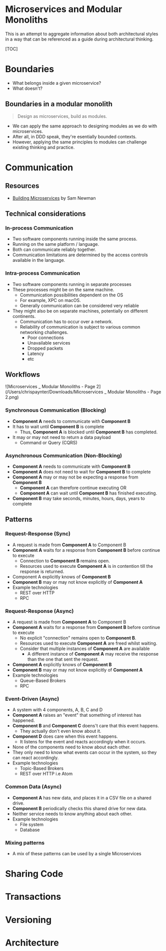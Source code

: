 # Microservices and Modular Monoliths

This is an attempt to aggregate information about both architectural styles in a way that can be referenced as a guide during architectural thinking.

[TOC]

# Boundaries

- What belongs inside a given microservice?
- What doesn't?

## Boundaries in a modular monolith

> Design as microservices, build as modules.

- We can apply the same approach to designing modules as we do with microservices.
- After all, in DDD speak, they're esentially bounded contexts.
- However, applying the same principles to modules can challenge existing thinking and practice.

# Communication

## Resources

- [Building Microservices](https://samnewman.io/books/building_microservices_2nd_edition/) by Sam Newman

## Technical considerations

### In-process Communication

- Two software components running inside the same process.
- Running on the same platform / language.
- Both can communicate reliably together.
- Communication limitations are determined by the access controls available in the language.

### Intra-process Communication

- Two software components running in separate processes
- These processes might be on the same machine.
  - Communication possibilities dependent on the OS
  - For example, XPC on macOS.
  - Generally communication can be considered very reliable
- They might also be on separate machines, potentially on different continents.
  - Communication has to occur over a network.
  - Reliability of communication is subject to various common networking challenges.
    - Poor connections
    - Unavailable services
    - Dropped packets
    - Latency
    - etc

## Workflows

![Microservices _ Modular Monoliths - Page 2](/Users/chrispaynter/Downloads/Microservices _ Modular Monoliths - Page 2.png)

### Synchronous Communication (Blocking)

- **Component A** needs to communicate with **Component B**
- It has to wait until **Component B** is complete
  - Thus, **Component A** is blocked until **Component B** has completed.
- It may or may not need to return a data payload
  - Command or Query (CQRS)

### Asynchronous Communication (Non-Blocking)

- **Component A** needs to communicate with **Component B**
- **Component A** does not need to wait for **Component B** to complete
- **Component A** may or may not be expecting a response from **Component B**
  - **Component A** can therefore continue executing OR
  - **Component A** can wait until **Component B** has finished executing.
- **Component B** may take seconds, minutes, hours, days, years to complete

## Patterns

### Request-Response (Sync)

- A request is made from **Component A** to Component B
- **Component A** waits for a response from **Component B** before continue to execute
  - Connection to **Component B** remains open.
  - Resources used to execute **Component A** is in contention till the response is returned.
- Component A explicitly knows of **Component B**
- **Component B** may or may not know explicitly of **Component A**
- Example technologies
  - REST over HTTP
  - RPC

### Request-Response (Async)

- A request is made from **Component A** to Component B
- **Component A** waits for a response from **Component B** before continue to execute
  - No explicit "connection" remains open to **Component B**.
  - Resources used to execute **Component A** are freed whilst waiting.
  - Consider that multiple instances of **Component A** are available
    - A different instance of **Component A** may receive the response than the one that sent the request.
- **Component A** explicitly knows of **Component B**
- **Component B** may or may not know explicitly of **Component A**
- Example technologies
  - Queue-Based Brokers
  - RPC

### Event-Driven (Async)

- A system with 4 components, A, B, C and D
- **Component A** raises an "event" that something of interest has happened.
- **Component B** and **Component C** doens't care that this event happens.
  - They actually don't even know about it.
- **Component D** does care when this event happens.
  - It listens for the event and reacts accordingly when it occurs.
- None of the components need to know about each other.
- They only need to know what events can occur in the system, so they can react accordingly.
- Example technologies
  - Topic-Based Brokers
  - REST over HTTP i.e Atom

### Common Data (Async)

- **Component A** has new data, and places it in a CSV file on a shared drive.
- **Component B** periodically checks this shared drive for new data.
- Neither service needs to know anything about each other.
- Example technologies
  - File system
  - Database

### Mixing patterns

- A mix of these patterns can be used by a single Microservices

# Sharing Code

# Transactions

# Versioning

# Architecture

